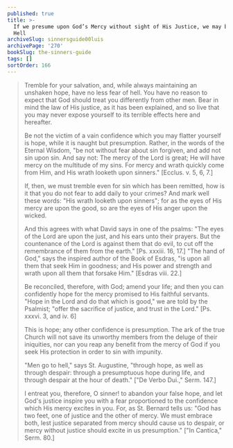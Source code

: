 ```yaml
---
published: true
title: >-
  If we presume upon God’s Mercy without sight of His Justice, we may be lost to
  Hell
archiveSlug: sinnersguide00luis
archivePage: '270'
bookSlug: the-sinners-guide
tags: []
sortOrder: 166
---
```


> Tremble for your salvation, and, while always maintaining an unshaken hope, have no less fear of hell. You have no reason to expect that God should treat you differently from other men. Bear in mind the law of His justice, as it has been explained, and so live that you may never expose yourself to its terrible effects here and hereafter.
>
> Be not the victim of a vain confidence which you may flatter yourself is hope, while it is naught but presumption. Rather, in the words of the Eternal Wisdom, "be not without fear about sin forgiven, and add not sin upon sin. And say not: The mercy of the Lord is great; He will have mercy on the multitude of my sins. For mercy and wrath quickly come from Him, and His wrath looketh upon sinners." [Ecclus. v. 5, 6, 7.]
>
> If, then, we must tremble even for sin which has been remitted, how is it that you do not fear to add daily to your crimes? And mark well these words: "His wrath looketh upon sinners"; for as the eyes of His mercy are upon the good, so are the eyes of His anger upon the wicked.
>
> And this agrees with what David says in one of the psalms: "The eyes of the Lord are upon the just, and his ears unto their prayers. But the countenance of the Lord is against them that do evil, to cut off the remembrance of them from the earth." [Ps. xxxiii. 16, 17.] "The hand of God," says the inspired author of the Book of Esdras, "is upon all them that seek Him in goodness; and His power and strength and wrath upon all them that forsake Him." [Esdras viii. 22.]
>
> Be reconciled, therefore, with God; amend your life; and then you can confidently hope for the mercy promised to His faithful servants. "Hope in the Lord and do that which is good," we are told by the Psalmist; "offer the sacrifice of justice, and trust in the Lord." [Ps. xxxvi. 3, and iv. 6]
>
> This is hope; any other confidence is presumption. The ark of the true Church will not save its unworthy members from the deluge of their iniquities, nor can you reap any benefit from the mercy of God if you seek His protection in order to sin with impunity.
>
> "Men go to hell," says St. Augustine, "through hope, as well as through despair: through a presumptuous hope during life, and through despair at the hour of death." ["De Verbo Dui.," Serm. 147.]
>
> I entreat you, therefore, O sinner! to abandon your false hope, and let God's justice inspire you with a fear proportioned to the confidence which His mercy excites in you. For, as St. Bernard tells us: "God has two feet, one of justice and the other of mercy. We must embrace both, lest justice separated from mercy should cause us to despair, or mercy without justice should excite in us presumption." ["In Cantica," Serm. 80.]
